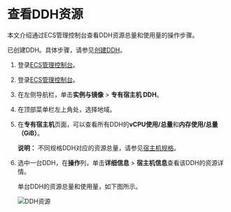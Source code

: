 # 查看DDH资源

本文介绍通过ECS管理控制台查看DDH资源总量和使用量的操作步骤。

已创建DDH。具体步骤，请参见[创建DDH](/cn.zh-CN/快速入门/创建DDH.md)。

1.  登录[ECS管理控制台](https://ecs.console.aliyun.com)。

2.  登录[ECS管理控制台](https://partners-intl.console.aliyun.com/#/ecs)。

3.  在左侧导航栏，单击**实例与镜像** \> **专有宿主机 DDH**。

4.  在顶部菜单栏左上角处，选择地域。

5.  在**专有宿主机**页面，可以查看所有DDH的**vCPU使用/总量**和**内存使用/总量（GiB）**。

    **说明：** 不同规格DDH对应的资源总量，请参见[宿主机规格](/cn.zh-CN/产品简介/宿主机规格.md)。

6.  选中一台DDH，在**操作**列，单击**详细信息** \> **宿主机信息**查看该DDH的资源详情。

    单台DDH的资源总量和使用量，如下图所示。

    ![DDH资源](https://static-aliyun-doc.oss-accelerate.aliyuncs.com/assets/img/zh-CN/5453018061/p54198.png)


